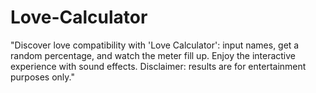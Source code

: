 # Love-Calculator
 "Discover love compatibility with 'Love Calculator': input names, get a random percentage, and watch the meter fill up. Enjoy the interactive experience with sound effects. Disclaimer: results are for entertainment purposes only."
